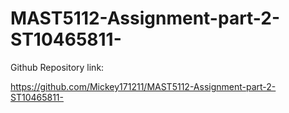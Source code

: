 # MAST5112-Assignment-part-2-ST10465811-


Github Repository link:

https://github.com/Mickey171211/MAST5112-Assignment-part-2-ST10465811-
